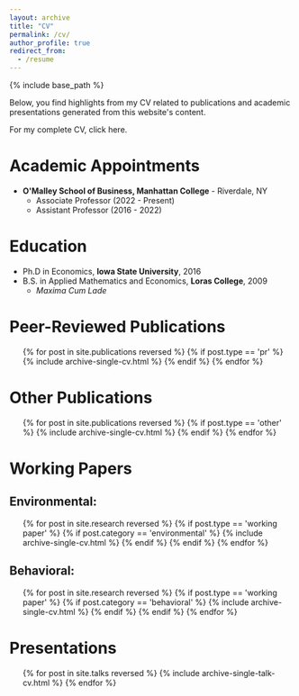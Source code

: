 ```yaml
---
layout: archive
title: "CV"
permalink: /cv/
author_profile: true
redirect_from:
  - /resume
---
```


<!-- Google tag (gtag.js) -->
<script async src="https://www.googletagmanager.com/gtag/js?id=G-Q95WSVMDNZ"></script>
<script>
  window.dataLayer = window.dataLayer || [];
  function gtag(){dataLayer.push(arguments);}
  gtag('js', new Date());

  gtag('config', 'G-Q95WSVMDNZ');
</script>

{% include base_path %}
<br>

Below, you find highlights from my CV related to publications and academic presentations generated from this website's content. 

For my complete CV, click here. 

Academic Appointments
======

* __O'Malley School of Business, Manhattan College__ - Riverdale, NY <br>
  * Associate Professor (2022 - Present) 
  * Assistant Professor (2016 - 2022)

Education
======
* Ph.D in Economics, __Iowa State University__, 2016
* B.S. in Applied Mathematics and Economics, __Loras College__, 2009
  * _Maxima Cum Lade_



Peer-Reviewed Publications
======
  <ol reversed>{% for post in site.publications reversed %}
    {% if post.type == 'pr' %}
    {% include archive-single-cv.html %}
    {% endif %} 
  {% endfor %}</ol>
  
Other Publications
======
  <ul>{% for post in site.publications reversed %}
    {% if post.type == 'other' %}
    {% include archive-single-cv.html %}
    {% endif %} 
  {% endfor %}</ul>
   
Working Papers
=====

## Environmental: 
  <ul>{% for post in site.research reversed %}
    {% if post.type == 'working paper' %}
        {% if post.category == 'environmental' %}
        {% include archive-single-cv.html %}
        {% endif %}
    {% endif %} 
  {% endfor %}</ul>

## Behavioral: 
  <ul>{% for post in site.research reversed %}
    {% if post.type == 'working paper' %}
        {% if post.category == 'behavioral' %}
        {% include archive-single-cv.html %}
        {% endif %}
    {% endif %} 
  {% endfor %}</ul>


Presentations
======
  <ul>{% for post in site.talks reversed %}
    {% include archive-single-talk-cv.html  %}
  {% endfor %}</ul>
  
<!-- Teaching
======
  <ul>{% for post in site.teaching reversed %}
    {% include archive-single-cv.html %}
  {% endfor %}</ul>
  
Service and leadership
======
* 


Skills
======
* Skill 1
* Skill 2
  * Sub-skill 2.1
  * Sub-skill 2.2
  * Sub-skill 2.3
* Skill 3
-->